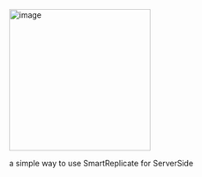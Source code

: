 <img width="256" height="256" alt="image" src="https://github.com/user-attachments/assets/c2597cc3-4b52-4fe7-99df-f4fb75c72822" />

a simple way to use SmartReplicate for ServerSide
